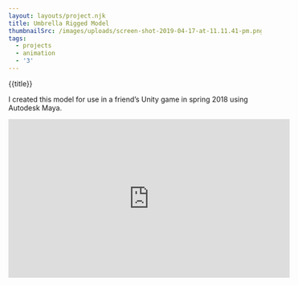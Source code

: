 ```yaml
---
layout: layouts/project.njk
title: Umbrella Rigged Model
thumbnailSrc: /images/uploads/screen-shot-2019-04-17-at-11.11.41-pm.png
tags:
  - projects
  - animation
  - '3'
---
```

{{title}}

I created this model for use in a friend’s Unity game in spring 2018 using Autodesk Maya.

<iframe width="560" height="315" src="https://www.youtube.com/embed/CZqhzBBqVCA" frameborder="0" allow="accelerometer; autoplay; encrypted-media; gyroscope; picture-in-picture" allowfullscreen></iframe>
